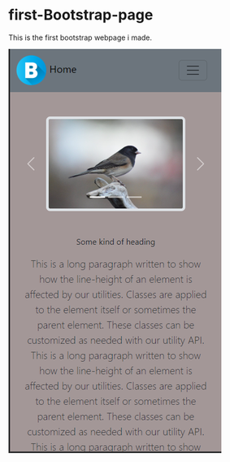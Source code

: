 # first-Bootstrap-page
 This is the first bootstrap webpage i made.

![Screenshot](bootstrapPage1.png)
